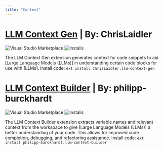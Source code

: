 ```yaml
---
title: "Context"
---
```


# [LLM Context Gen](https://marketplace.visualstudio.com/items?itemName=ChrisLaidler.llm-context-gen)  | By: ChrisLaidler

![Visual Studio Marketplace](https://img.shields.io/visual-studio-marketplace/v/ChrisLaidler.llm-context-gen?label=VS%20Code%20Marketplace&logo=visual-studio-code&style=for-the-badge)
![Installs](https://img.shields.io/visual-studio-marketplace/i/ChrisLaidler.llm-context-gen?label=Installs&style=for-the-badge)
 
The LLM Context Gen extension generates context for code snippets to aid [Large Language Models (LLMs)] in understanding certain code blocks for use with [LLMs]. 
Install code:
`ext install ChrisLaidler.llm-context-gen`


# [LLM Context Builder](https://marketplace.visualstudio.com/items?itemName=philipp-burckhardt.llm-context-builder)  | By: philipp-burckhardt

![Visual Studio Marketplace](https://img.shields.io/visual-studio-marketplace/v/philipp-burckhardt.llm-context-builder?label=VS%20Code%20Marketplace&logo=visual-studio-code&style=for-the-badge)
![Installs](https://img.shields.io/visual-studio-marketplace/i/philipp-burckhardt.llm-context-builder?label=Installs&style=for-the-badge)
 
The LLM Context Builder extension extracts variable names and relevant context from the workspace to give [Large Language Models (LLMs)] a better understanding of your code. This allows for improved code completion, debugging, and refactoring assistance. 
Install code:
`ext install philipp-burckhardt.llm-context-builder`
